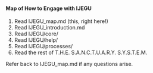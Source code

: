 #### Map of How to Engage with IJEGU

1. Read IJEGU_map.md (this, right here!)
2. Read IJEGU_introduction.md
3. Read IJEGU/core/
4. Read IJEGU/help/
5. Read IJEGU/processes/
6. Read the rest of T.H.E. S.A.N.C.T.U.A.R.Y. S.Y.S.T.E.M.

Refer back to IJEGU_map.md if any questions arise.
